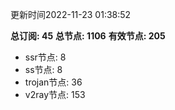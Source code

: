 更新时间2022-11-23 01:38:52

**总订阅: 45**
**总节点: 1106**
**有效节点: 205**
- ssr节点: 8
- ss节点: 8
- trojan节点: 36
- v2ray节点: 153
